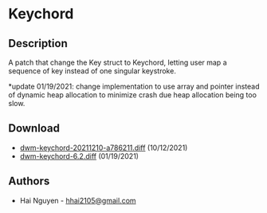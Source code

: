 Keychord
================

Description
-----------
A patch that change the Key struct to Keychord, letting user map a sequence of key instead of one singular keystroke.

*update 01/19/2021:
change implementation to use array and pointer instead of dynamic heap allocation to minimize crash due heap allocation being too slow.


Download
--------
* [dwm-keychord-20211210-a786211.diff](dwm-keychord-20211210-a786211.diff) (10/12/2021)
* [dwm-keychord-6.2.diff](dwm-keychord-6.2.diff) (01/19/2021)

Authors
-------
* Hai Nguyen - <hhai2105@gmail.com>
